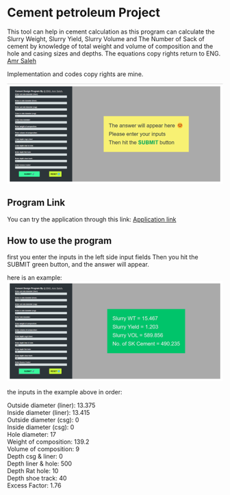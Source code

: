 # Cement petroleum Project

This tool can help in cement calculation as this program can calculate the Slurry Weight, Slurry Yield, Slurry Volume and The Number of Sack of cement by knowledge of total weight and volume of composition and the hole and casing sizes and depths.
The equations copy rights return to ENG. [Amr Saleh](https://www.linkedin.com/in/amr-saleh-3608571b8/)

Implementation and codes copy rights are mine.

![image](/home1Screenshot.png 'icons')

## Program Link

You can try the application through this link: [Application link](https://amr-saleh-cement-project.netlify.app)

## How to use the program

first you enter the inputs in the left side input fields
Then you hit the SUBMIT green button, and the answer will appear.

here is an example:
![image](/answerScreenshot.png 'icons')

the inputs in the example above in order:

Outside diameter (liner): 13.375 <br />
Inside diameter (liner): 13.415 <br />
Outside diameter (csg): 0 <br />
Inside diameter (csg): 0 <br />
Hole diameter: 17 <br />
Weight of composition: 139.2 <br />
Volume of composition: 9 <br />
Depth csg & liner: 0 <br />
Depth liner & hole: 500 <br />
Depth Rat hole: 10 <br />
Depth shoe track: 40 <br />
Excess Factor: 1.76 <br />
